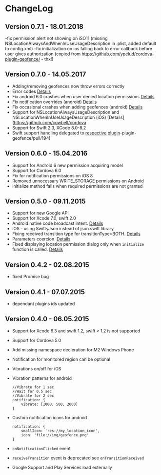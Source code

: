 # ChangeLog

## Version 0.7.1 - 18.01.2018

-fix permission alert not showing on iSO11 (missing NSLocationAlwaysAndWhenInUseUsageDescription in .plist, added default to config.xml)
-fix initialization on ios falling back to error callback before user gives authorization (copied from https://github.com/ypelud/cordova-plugin-geofence/ - thx!)

## Version 0.7.0 - 14.05.2017

- Adding/removing geofences now throw errors correctly
- Error codes [Details](https://github.com/cowbell/cordova-plugin-geofence#error-codes)
- Fix android 6.0 crashes when user denied location permissions [Details](https://github.com/cowbell/cordova-plugin-geofence/issues/196)
- Fix notification overrides (android) [Details](https://github.com/cowbell/cordova-plugin-geofence/issues/195)
- Fix occasional crashes when adding geofences (android) [Details](https://github.com/cowbell/cordova-plugin-geofence/issues/196)
- Support for NSLocationAlwaysUsageDescription and NSLocationWhenInUseUsageDescription (iOS) [Details](https://github.com/cowbell/cordova
- Support for Swift 2.3, XCode 8.0-8.2
- Swift support handling delegated to [respective plugin](https://github.com/akofman/cordova-plugin-add-swift-support)-plugin-geofence/pull/194)

## Version 0.6.0 - 15.04.2016

- Support for Android 6 new permission acquiring model
- Support for Cordova 6.0
- Fix for notification permissions on iOS 8
- Removed unnecessary WRITE_STORAGE permissions on Android
- initialize method fails when required permissions are not granted

## Version 0.5.0 - 09.11.2015

- Support for new Google API
- Support for Xcode 7.0, swift 2.0
- Android native code broadcast intent. [Details](https://github.com/cowbell/cordova-plugin-geofence#listening-for-geofence-transitions-in-native-code)
- iOS - using SwiftyJson instead of json.swift library
- Fixing received transition type for transitionType=BOTH. [Details](https://github.com/cowbell/cordova-plugin-geofence/issues/91)
- Parameters coercion. [Details](https://github.com/cowbell/cordova-plugin-geofence/issues/84)
- Fixed displaying location permission dialog only when `initialize` function is called. [Details](https://github.com/cowbell/cordova-plugin-geofence/issues/85)

## Version 0.4.2 - 02.08.2015

- fixed Promise bug

## Version 0.4.1 - 07.07.2015

- dependant plugins ids updated

## Version 0.4.0 - 06.05.2015

- Support for Xcode 6.3 and swift 1.2, swift < 1.2 is not supported
- Support for Cordova 5.0
- Add missing namespace decleration for M2 Windows Phone
- Notification for monitored region can be optional
- Vibrations on/off for iOS
- Vibration patterns for android

    ```
    //Vibrate for 1 sec
    //Wait for 0.5 sec
    //Vibrate for 2 sec
    notification: {
        vibrate: [1000, 500, 2000]
    }
    ```
- Custom notification icons for android

    ```
    notification: {
        smallIcon: 'res://my_location_icon',
        icon: 'file://img/geofence.png'
    }
    ```
- `onNotificationClicked` event
- `receiveTransition` event is deprecated see `onTransitionReceived`
- Google Support and Play Services load externally
